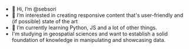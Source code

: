 - 👋 Hi, I’m @sebsori
- 👀 I’m interested in creating responsive content that's user-friendly and (if possible) state of the art
- 🌱 I’m currently learning Python, JS and a lot of other things.
- I'm studying in geospatial sciences and want to establish a solid foundation of knowledge in manipulating and showcasing data.
